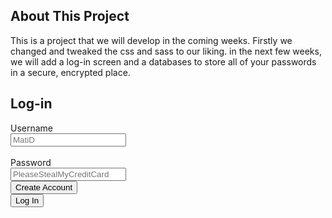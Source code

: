 ## About This Project
This is a project that we will develop in the coming weeks. Firstly we changed and tweaked the css and sass to our liking. in the next few weeks, we will add a log-in screen and a databases to store all of your passwords in a secure, encrypted place.

## Log-in
<html>
  <label for="Username>">Username</label>
  <br><input type="text" id="Login-Username" name="user-login" placeholder="MatiD">
  <br><br><label for="Password" id="Login-Password" name="user-password" >Password</label>
  <br><input type="text" id="Login-Password" name="Password" placeholder="PleaseStealMyCreditCard">
  <br>

  <a href="https://hsinaditam.github.io/Password_Man/CreateAccount.html">
    <input class="submit" type="submit" value="Create Account">
  <br>
  <a href="https://hsinaditam.github.io/Password_Man/HomePage.html">
    <input class="submit" type="submit" value='Log In'>
<html>

